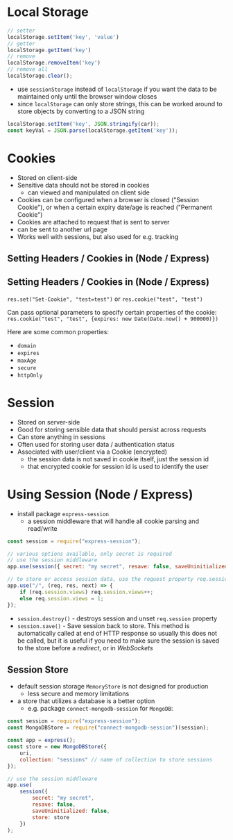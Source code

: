 # Local Storage

```js
// setter
localStorage.setItem('key', 'value')
// getter
localStorage.getItem('key')
// remove
localStorage.removeItem('key')
// remove all
localStorage.clear();
```

- use `sessionStorage` instead of `localStorage` if you want the data to be maintained only until the browser window closes
- since `localStorage` can only store strings, this can be worked around to store objects by converting to a JSON string
```js
localStorage.setItem('key', JSON.stringify(car));
const keyVal = JSON.parse(localStorage.getItem('key'));
```

# Cookies

- Stored on client-side
- Sensitive data should not be stored in cookies
    - can viewed and manipulated on client side
- Cookies can be configured when a browser is closed ("Session Cookie"), or when a certain expiry date/age is reached ("Permanent Cookie")
- Cookies are attached to request that is sent to server
- can be sent to another url page
- Works well with sessions, but also used for e.g. tracking

## Setting Headers / Cookies in (Node / Express)
## Setting Headers / Cookies in (Node / Express)

`res.set("Set-Cookie", "test=test")`
or
`res.cookie("test", "test")`

Can pass optional parameters to specify certain properties of the cookie:
`res.cookie("test", "test", {expires: new Date(Date.now() + 900000)})`

Here are some common properties:
- `domain`
- `expires`
- `maxAge`
- `secure`
- `httpOnly`

# Session

- Stored on server-side
- Good for storing sensible data that should persist across requests
- Can store anything in sessions
- Often used for storing user data / authentication status
- Associated with user/client via a Cookie (encrypted)
    - the session data is not saved in cookie itself, just the session id
    - that encrypted cookie for session id is used to identify the user

# Using Session (Node / Express)

- install package `express-session`
    - a session middleware that will handle all cookie parsing and read/write

```js
const session = require("express-session");

// various options available, only secret is required
// use the session middleware
app.use(session({ secret: "my secret", resave: false, saveUninitialized: false }));
```

```js
// to store or access session data, use the request property req.session
app.use("/", (req, res, next) => {
    if (req.session.views) req.session.views++;
    else req.session.views = 1;
});
```

- `session.destroy()` - destroys session and unset `req.session` property
- `session.save()` - Save session back to store. This method is automatically called at end of HTTP response so usually this does not be called, but it is useful if you need to make sure the session is saved to the store before a *redirect*, or in *WebSockets*

## Session Store

- default session storage `MemoryStore` is not designed for production
    - less secure and memory limitations
- a store that utilizes a database is a better option
    - e.g. package `connect-mongodb-session` for `MongoDB`:

```js
const session = require("express-session");
const MongoDBStore = require("connect-mongodb-session")(session);

const app = express();
const store = new MongoDBStore({
    uri,
    collection: "sessions" // name of collection to store sessions
});

// use the session middleware
app.use(
    session({
        secret: "my secret", 
        resave: false, 
        saveUninitialized: false,
        store: store
    })
);
```